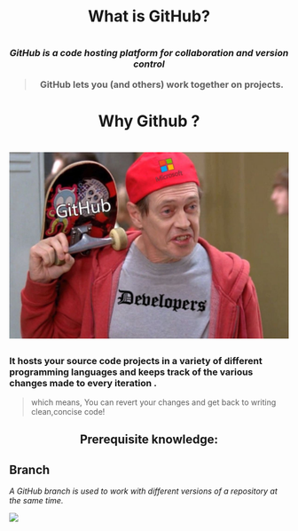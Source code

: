 <h1 align="center"> What is GitHub?<h1>
  <h3 align="center">
  
*GitHub is a code hosting platform for collaboration and version control*

>GitHub lets you (and others) work together on projects. 

</h3>
<h1 align="center">
 Why Github ?
  <h1>
 <img src=imgs/whyisgit.jpg   />
    <h3>
 It hosts your source code projects in a variety of different programming languages and keeps track of the various changes made to every iteration .
  </h3>  
 
   > which means,
  You can revert your changes and get back to writing clean,concise code!
 </h3>
    <h2 align="center">
  Prerequisite knowledge:
  </h2>
  <h2 align="left">
  Branch
  </h2>
  
  *A GitHub branch is used to work with different versions of a repository at the same time.*
  
  <img src=imgs/branches.jpg />
  
  
    
    
    
  
